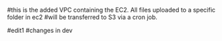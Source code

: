 #this is the added VPC containing the EC2. All files uploaded to a specific folder in ec2
#will be transferred to S3 via a cron job.

#edit1
#changes in dev